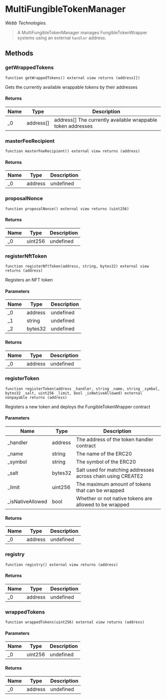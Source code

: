 # MultiFungibleTokenManager

*Webb Technologies.*

> A MultiFungibleTokenManager manages FungibleTokenWrapper systems using an external `handler` address.





## Methods

### getWrappedTokens

```solidity
function getWrappedTokens() external view returns (address[])
```

Gets the currently available wrappable tokens by their addresses




#### Returns

| Name | Type | Description |
|---|---|---|
| _0 | address[] | address[] The currently available wrappable token addresses

### masterFeeRecipient

```solidity
function masterFeeRecipient() external view returns (address)
```






#### Returns

| Name | Type | Description |
|---|---|---|
| _0 | address | undefined

### proposalNonce

```solidity
function proposalNonce() external view returns (uint256)
```






#### Returns

| Name | Type | Description |
|---|---|---|
| _0 | uint256 | undefined

### registerNftToken

```solidity
function registerNftToken(address, string, bytes32) external view returns (address)
```

Registers an NFT token



#### Parameters

| Name | Type | Description |
|---|---|---|
| _0 | address | undefined
| _1 | string | undefined
| _2 | bytes32 | undefined

#### Returns

| Name | Type | Description |
|---|---|---|
| _0 | address | undefined

### registerToken

```solidity
function registerToken(address _handler, string _name, string _symbol, bytes32 _salt, uint256 _limit, bool _isNativeAllowed) external nonpayable returns (address)
```

Registers a new token and deploys the FungibleTokenWrapper contract



#### Parameters

| Name | Type | Description |
|---|---|---|
| _handler | address | The address of the token handler contract
| _name | string | The name of the ERC20
| _symbol | string | The symbol of the ERC20
| _salt | bytes32 | Salt used for matching addresses across chain using CREATE2
| _limit | uint256 | The maximum amount of tokens that can be wrapped
| _isNativeAllowed | bool | Whether or not native tokens are allowed to be wrapped

#### Returns

| Name | Type | Description |
|---|---|---|
| _0 | address | undefined

### registry

```solidity
function registry() external view returns (address)
```






#### Returns

| Name | Type | Description |
|---|---|---|
| _0 | address | undefined

### wrappedTokens

```solidity
function wrappedTokens(uint256) external view returns (address)
```





#### Parameters

| Name | Type | Description |
|---|---|---|
| _0 | uint256 | undefined

#### Returns

| Name | Type | Description |
|---|---|---|
| _0 | address | undefined




